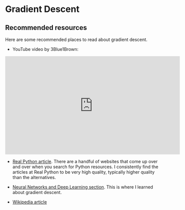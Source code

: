 # Gradient Descent

## Recommended resources

Here are some recommended places to read about gradient descent.

* YouTube video by 3Blue1Brown: 

<iframe width="560" height="315" src="https://www.youtube.com/embed/IHZwWFHWa-w" title="YouTube video player" frameborder="0" allow="accelerometer; autoplay; clipboard-write; encrypted-media; gyroscope; picture-in-picture" allowfullscreen></iframe>

* [Real Python article](https://realpython.com/gradient-descent-algorithm-python/). There are a handful of websites that come up over and over when you search for Python resources.  I consistently find the articles at Real Python to be very high quality, typically higher quality than the alternatives.

* [Neural Networks and Deep Learning section](http://neuralnetworksanddeeplearning.com/chap1.html#learning_with_gradient_descent).  This is where I learned about gradient descent.

* [Wikipedia article](https://en.wikipedia.org/wiki/Gradient_descent)